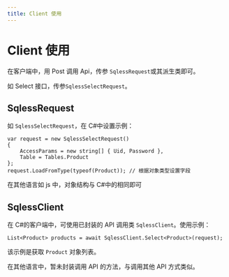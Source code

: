 ```yaml
---
title: Client 使用
---
```


# Client 使用

在客户端中，用 Post 调用 Api，传参 `SqlessRequest`或其派生类即可。

如 Select 接口，传参`SqlessSelectRequest`。

## SqlessRequest

如 `SqlessSelectRequest`，在 C#中设置示例：

```CSharp
var request = new SqlessSelectRequest()
{
    AccessParams = new string[] { Uid, Password },
    Table = Tables.Product
};
request.LoadFromType(typeof(Product)); // 根据对象类型设置字段
```

在其他语言如 js 中，对象结构与 C#中的相同即可

## SqlessClient

在 C#的客户端中，可使用已封装的 API 调用类 `SqlessClient`。使用示例：

```CSharp
List<Product> products = await SqlessClient.Select<Product>(request);
```

该示例是获取 `Product` 对象列表。

在其他语言中，暂未封装调用 API 的方法，与调用其他 API 方式类似。
